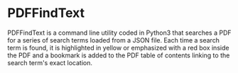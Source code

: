 # PDFFindText
PDFFindText is a command line utility coded in Python3 that searches a PDF for a series of search terms loaded from a JSON file. Each time a search term is found, it is highlighted in yellow or emphasized with a red box inside the PDF and a bookmark is added to the PDF table of contents linking to the search term's exact location.
